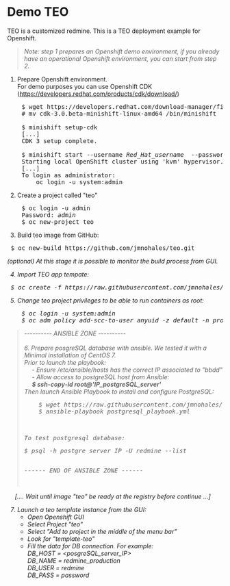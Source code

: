 # Demo TEO

TEO is a customized redmine. This is a TEO deployment example for Openshift.

<blockquote> <i>Note: step 1 prepares an Openshift demo environment, if you already have an operational Openshift environment, you can start from step 2.</i> </blockquote>

1.  Prepare Openshift environment. <br />
    For demo purposes you can use Openshift CDK (https://developers.redhat.com/products/cdk/download/)

<pre>    $ wget https://developers.redhat.com/download-manager/file/cdk-3.0.beta-minishift-linux-amd64
    # mv cdk-3.0.beta-minishift-linux-amd64 /bin/minishift
    
    $ minishift setup-cdk
    [...]
    CDK 3 setup complete.
    
    $ minishift start --username <i>Red_Hat_username</i>  --password <i>Red_Hat_password</i> 
    Starting local OpenShift cluster using 'kvm' hypervisor...
    [...]
    To login as administrator:
        oc login -u system:admin </pre>

2.  Create a project called "teo"
<pre>    $ oc login -u admin
    Password: <i>admin</i>
    $ oc new-project teo</pre>

3.  Build teo image from GitHub:
<pre> $ oc new-build https://github.com/jmnohales/teo.git</pre>
<i>(optional) At this stage it is possible to monitor the build process from GUI.

4.  Import TEO app tempate:<br />
<pre> $ oc create -f https://raw.githubusercontent.com/jmnohales/teo/master/teo_template.yml</pre>


5.  Change teo project privileges to be able to run containers as root:<br />
<pre>    $ oc login -u system:admin
    $ oc adm policy add-scc-to-user anyuid -z default -n <i>project_name</i></pre>

<blockquote>
---------- ANSIBLE ZONE ----------  <br />
<br />
6. Prepare posgreSQL database with ansible. We tested it with a Minimal installation of CentOS 7.<br />
     Prior to launch the playbook:<br />
     &emsp;  - Ensure /etc/ansible/hosts has the correct IP associated to "bbdd"<br/>
     &emsp;  - Allow access to postgreSQL host from Ansible:<br/>
     &emsp; <b> $ ssh-copy-id root@'<i>IP_postgreSQL_server</i>' </b> <br/>
   Then launch Ansible Playbook to install and configure PostgreSQL:<br />
<pre>    $ wget https://raw.githubusercontent.com/jmnohales/teo/master/postgresql_playbook.yml
    $ ansible-playbook postgresql_playbook.yml<pre>
<br />
To test postgresql database:
<pre>$ psql -h <i>postgre_server_IP</i> -U redmine --list</pre>
------ END OF ANSIBLE ZONE ------<br/>
</blockquote>

<i>&emsp; [.... Wait until image "teo" be ready at the registry before continue ...]</i>

7. Launch a teo template instance from the GUI:
      - Open Openshift GUI
      - Select Project "teo"
      - Select "Add to project in the middle of the menu bar"
      - Look for "template-teo"
      - Fill the data for DB connection. For example:\
          DB_HOST = <posgreSQL_server_IP> \
          DB_NAME = redmine_production \
          DB_USER = redmine \
          DB_PASS = password
          
          
